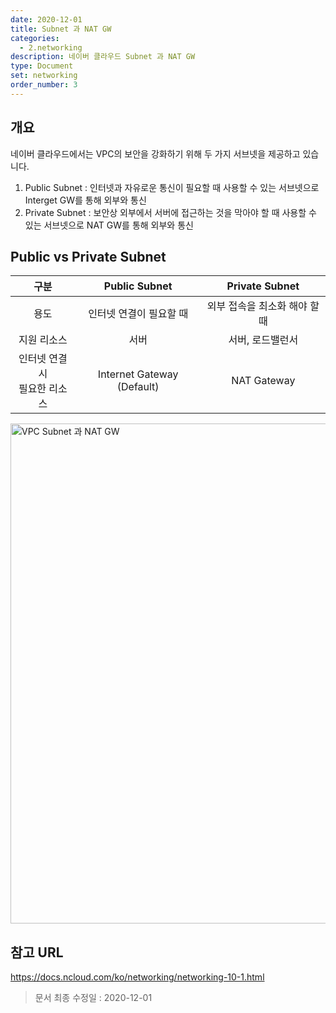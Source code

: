 ```yaml
---
date: 2020-12-01
title: Subnet 과 NAT GW
categories:
  - 2.networking
description: 네이버 클라우드 Subnet 과 NAT GW
type: Document
set: networking
order_number: 3
---
```


## 개요
네이버 클라우드에서는 VPC의 보안을 강화하기 위해 두 가지 서브넷을 제공하고 있습니다.

1. Public Subnet : 인터넷과 자유로운 통신이 필요할 때 사용할 수 있는 서브넷으로 Interget GW를 통해 외부와 통신
2. Private Subnet : 보안상 외부에서 서버에 접근하는 것을 막아야 할 때 사용할 수 있는 서브넷으로 NAT GW를 통해 외부와 통신

## Public vs Private Subnet

| 구분 | Public Subnet | Private Subnet |
| :----: | :----: | :-----: |
| 용도 | 인터넷 연결이 필요할 때 | 외부 접속을 최소화 해야 할 때 |
| 지원 리소스 | 서버 | 서버, 로드밸런서 |
| 인터넷 연결 시<br>필요한 리소스 | Internet Gateway (Default) | NAT Gateway |


<img src="../../images/ncp_vpc_subnet_natgw.png" alt="VPC Subnet 과 NAT GW" style="width:800px;align:center">

## 참고 URL
<a href="https://docs.ncloud.com/ko/networking/networking-10-1.html" target="_blank" style="word-break:break-all;">https://docs.ncloud.com/ko/networking/networking-10-1.html</a>


> 문서 최종 수정일 : 2020-12-01

